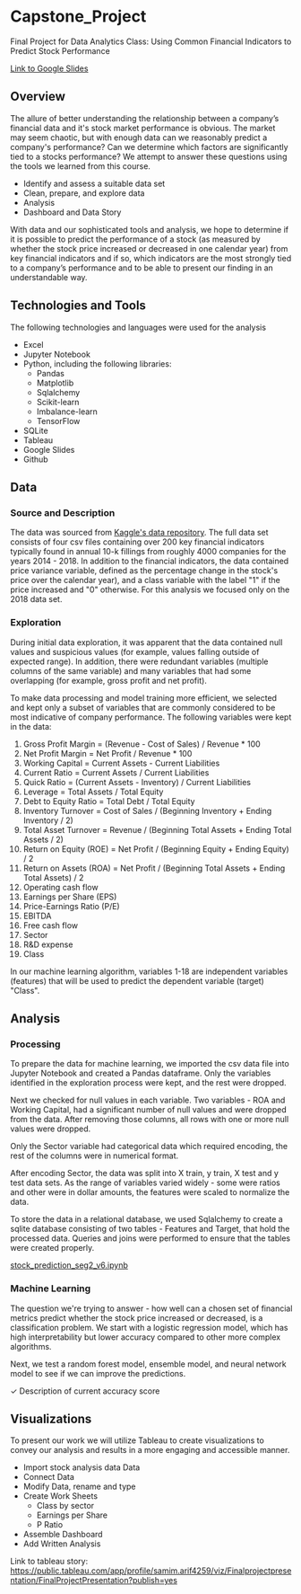 # Capstone_Project
Final Project for Data Analytics Class: Using Common Financial Indicators to Predict Stock Performance

[Link to Google Slides](https://docs.google.com/presentation/d/1rg12WplVf4fy3VU82EIZb64H5yveYUukMScgsefe0KI)

## Overview

The allure of better understanding the relationship between a company’s financial data and it's stock market performance is obvious. The market may seem chaotic, but with enough data can we reasonably predict a company's performance? Can we determine which factors are significantly tied to a stocks performance? We attempt to answer these questions using the tools we learned from this course.

- Identify and assess a suitable data set
- Clean, prepare, and explore data
- Analysis
- Dashboard and Data Story

With data and our sophisticated tools and analysis, we hope to determine if it is possible to predict the performance of a stock (as measured by whether the stock price increased or decreased in one calendar year) from key financial indicators and if so, which indicators are the most strongly tied to a company’s performance and to be able to present our finding in an understandable way.

## Technologies and Tools

The following technologies and languages were used for the analysis
- Excel
- Jupyter Notebook
- Python, including the following libraries:
  - Pandas
  - Matplotlib
  - Sqlalchemy
  - Scikit-learn
  - Imbalance-learn
  - TensorFlow
- SQLite
- Tableau
- Google Slides
- Github

## Data

### Source and Description

The data was sourced from [Kaggle's data repository](https://www.kaggle.com/datasets/cnic92/200-financial-indicators-of-us-stocks-20142018). The full data set consists of four csv files containing over 200 key financial indicators typically found in annual 10-k fillings from roughly 4000 companies for the years 2014 - 2018. In addition to the financial indicators, the data contained price variance variable, defined as the percentage change in the stock's price over the calendar year), and a class variable with the label "1" if the price increased and "0" otherwise. For this analysis we focused only on the 2018 data set. 

### Exploration

During initial data exploration, it was apparent that the data contained null values and suspicious values (for example, values falling outside of expected range). In addition, there were redundant variables (multiple columns of the same variable) and many variables that had some overlapping (for example, gross profit and net profit).
 
To make data processing and model training more efficient, we selected and kept only a subset of variables that are commonly considered to be most indicative of company performance. The following variables were kept in the data:

1. Gross Profit Margin = (Revenue - Cost of Sales) / Revenue * 100
2. Net Profit Margin = Net Profit / Revenue * 100
3. Working Capital = Current Assets - Current Liabilities
4. Current Ratio = Current Assets / Current Liabilities
5. Quick Ratio = (Current Assets - Inventory) / Current Liabilities
6. Leverage = Total Assets / Total Equity
7. Debt to Equity Ratio = Total Debt / Total Equity
8. Inventory Turnover = Cost of Sales / (Beginning Inventory + Ending Inventory / 2)
9. Total Asset Turnover = Revenue / (Beginning Total Assets + Ending Total Assets / 2)
10. Return on Equity (ROE) = Net Profit / (Beginning Equity + Ending Equity) / 2
11. Return on Assets (ROA) = Net Profit / (Beginning Total Assets + Ending Total Assets) / 2
12. Operating cash flow
13. Earnings per Share (EPS)
14. Price-Earnings Ratio (P/E)
15. EBITDA
16. Free cash flow
17. Sector
18. R&D expense
19. Class

In our machine learning algorithm, variables 1-18 are independent variables (features) that will be used to predict the dependent variable (target) "Class".

## Analysis

### Processing

To prepare the data for machine learning, we imported the csv data file into Jupyter Notebook and created a Pandas dataframe. Only the variables identified in the exploration process were kept, and the rest were dropped. 

Next we checked for null values in each variable. Two variables - ROA and Working Capital, had a significant number of null values and were dropped from the data. After removing those columns, all rows with one or more null values were dropped. 

Only the Sector variable had categorical data which required encoding, the rest of the columns were in numerical format. 

After encoding Sector, the data was split into X train, y train, X test and y test data sets. As the range of variables varied widely - some were ratios and other were in dollar amounts, the features were scaled to normalize the data. 

To store the data in a relational database, we used Sqlalchemy to create a sqlite database consisting of two tables - Features and Target, that hold the processed data. Queries and joins were performed to ensure that the tables were created properly.

[stock_prediction_seg2_v6.ipynb](https://github.com/kristindong/Capstone_Project/blob/main/stock_prediction_seg2_v6.ipynb)

### Machine Learning

The question we're trying to answer - how well can a chosen set of financial metrics predict whether the stock price increased or decreased, is a classification problem. We start with a logistic regression model, which has high interpretability but lower accuracy compared to other more complex algorithms. 





Next, we test a random forest model, ensemble model, and neural network model to see if we can improve the predictions. 



✓ Description of current accuracy score





## Visualizations

To present our work we will utilize Tableau to create visualizations to convey our analysis and results in a more engaging and accessible manner.

- Import stock analysis data Data
- Connect Data
- Modify Data, rename and type
- Create Work Sheets
  - Class by sector
  - Earnings per Share
  - P Ratio
- Assemble Dashboard
- Add Written Analysis

Link to tableau story:
https://public.tableau.com/app/profile/samim.arif4259/viz/Finalprojectpresentation/FinalProjectPresentation?publish=yes
